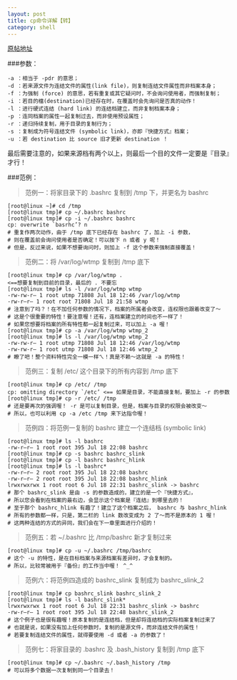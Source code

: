 ```yaml
---
layout: post
title: cp命令详解【转】
category: shell
---
```

[原帖地址](http://www.linuxso.com/command/cp.html)

###参数：

	-a ：相当于 -pdr 的意思；
	-d ：若来源文件为连结文件的属性(link file)，则复制连结文件属性而非档案本身；
	-f ：为强制 (force) 的意思，若有重复或其它疑问时，不会询问使用者，而强制复制；
	-i ：若目的檔(destination)已经存在时，在覆盖时会先询问是否真的动作！
	-l ：进行硬式连结 (hard link) 的连结档建立，而非复制档案本身；
	-p ：连同档案的属性一起复制过去，而非使用预设属性；
	-r ：递归持续复制，用于目录的复制行为；
	-s ：复制成为符号连结文件 (symbolic link)，亦即『快捷方式』档案；
	-u ：若 destination 比 source 旧才更新 destination ！

最后需要注意的，如果来源档有两个以上，则最后一个目的文件一定要是『目录』才行！


###范例：

> 范例一：将家目录下的 .bashrc 复制到 /tmp 下，并更名为 bashrc

	[root@linux ~]# cd /tmp
	[root@linux tmp]# cp ~/.bashrc bashrc
	[root@linux tmp]# cp -i ~/.bashrc bashrc
	cp: overwrite `basrhc’? n
	# 重复作两次动作，由于 /tmp 底下已经存在 bashrc 了，加上 -i 参数，
	# 则在覆盖前会询问使用者是否确定！可以按下 n 或者 y 呢！
	# 但是，反过来说，如果不想要询问时，则加上 -f 这个参数来强制直接覆盖！

> 范例二：将 /var/log/wtmp 复制到 /tmp 底下

	[root@linux tmp]# cp /var/log/wtmp .
	<==想要复制到目前的目录，最后的 . 不要忘
	[root@linux tmp]# ls -l /var/log/wtmp wtmp
	-rw-rw-r– 1 root utmp 71808 Jul 18 12:46 /var/log/wtmp
	-rw-r–r– 1 root root 71808 Jul 18 21:58 wtmp
	# 注意到了吗？！在不加任何参数的情况下，档案的所属者会改变，连权限也跟着改变了～
	# 这是个很重要的特性！要注意喔！还有，连档案建立的时间也不一样了！
	# 如果您想要将档案的所有特性都一起复制过来，可以加上 -a 喔！
	[root@linux tmp]# cp -a /var/log/wtmp wtmp_2
	[root@linux tmp]# ls -l /var/log/wtmp wtmp_2
	-rw-rw-r– 1 root utmp 71808 Jul 18 12:46 /var/log/wtmp
	-rw-rw-r– 1 root utmp 71808 Jul 18 12:46 wtmp_2
	# 瞭了吧！整个资料特性完全一模一样ㄟ！真是不赖～这就是 -a 的特性！

> 范例三：复制 /etc/ 这个目录下的所有内容到 /tmp 底下

	[root@linux tmp]# cp /etc/ /tmp
	cp: omitting directory `/etc’ <== 如果是目录，不能直接复制，要加上 -r 的参数
	[root@linux tmp]# cp -r /etc/ /tmp
	# 还是要再次的强调喔！ -r 是可以复制目录，但是，档案与目录的权限会被改变～
	# 所以，也可以利用 cp -a /etc /tmp 来下达指令喔！

> 范例四：将范例一复制的 bashrc 建立一个连结档 (symbolic link)

	[root@linux tmp]# ls -l bashrc
	-rw-r–r– 1 root root 395 Jul 18 22:08 bashrc
	[root@linux tmp]# cp -s bashrc bashrc_slink
	[root@linux tmp]# cp -l bashrc bashrc_hlink
	[root@linux tmp]# ls -l bashrc*
	-rw-r–r– 2 root root 395 Jul 18 22:08 bashrc
	-rw-r–r– 2 root root 395 Jul 18 22:08 bashrc_hlink
	lrwxrwxrwx 1 root root 6 Jul 18 22:31 bashrc_slink -> bashrc
	# 那个 bashrc_slink 是由 -s 的参数造成的，建立的是一个『快捷方式』，
	# 所以您会看到在档案的最右边，会显示这个档案是『连结』到哪里去的！
	# 至于那个 bashrc_hlink 有趣了！建立了这个档案之后， bashrc 与 bashrc_hlink
	# 所有的参数都一样，只是，第二栏的 link 数改变成为 2 了～而不是原本的 1 喔！
	# 这两种连结的方式的异同，我们会在下一章里面进行介绍的！

> 范例五：若 ~/.bashrc 比 /tmp/bashrc 新才复制过来

	[root@linux tmp]# cp -u ~/.bashrc /tmp/bashrc
	# 这个 -u 的特性，是在目标档案与来源档案有差异时，才会复制的。
	# 所以，比较常被用于『备份』的工作当中喔！ ^_^

> 范例六：将范例四造成的 bashrc_slink 复制成为 bashrc_slink_2

	[root@linux tmp]# cp bashrc_slink bashrc_slink_2
	[root@linux tmp]# ls -l bashrc_slink*
	lrwxrwxrwx 1 root root 6 Jul 18 22:31 bashrc_slink -> bashrc
	-rw-r–r– 1 root root 395 Jul 18 22:48 bashrc_slink_2
	# 这个例子也是很有趣喔！原本复制的是连结档，但是却将连结档的实际档案复制过来了
	# 也就是说，如果没有加上任何参数时，复制的是源文件，而非连结文件的属性！
	# 若要复制连结文件的属性，就得要使用 -d 或者 -a 的参数了！

> 范例七：将家目录的 .bashrc 及 .bash_history 复制到 /tmp 底下

	[root@linux tmp]# cp ~/.bashrc ~/.bash_history /tmp
	# 可以将多个数据一次复制到同一个目录去！


